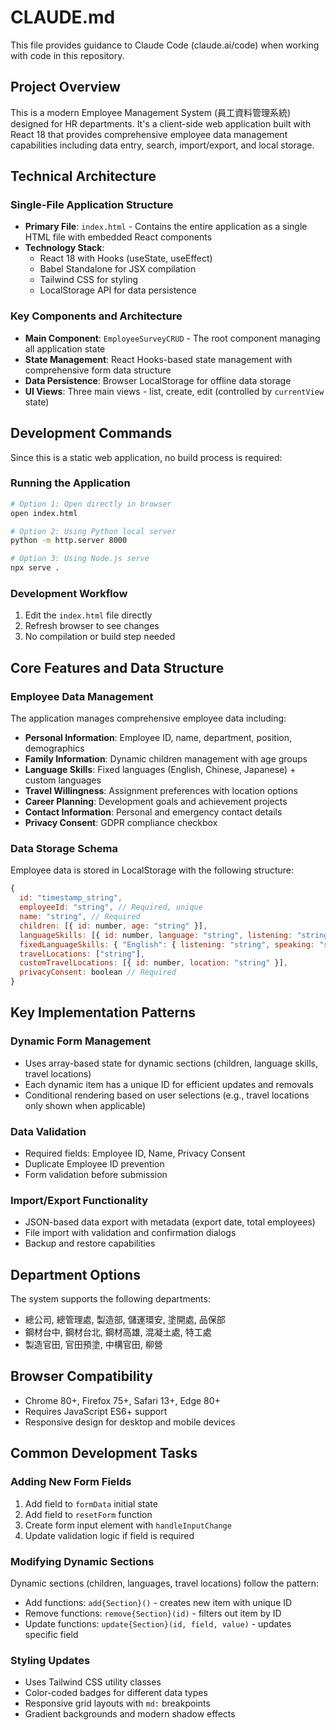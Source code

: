 # CLAUDE.md

This file provides guidance to Claude Code (claude.ai/code) when working with code in this repository.

## Project Overview

This is a modern Employee Management System (員工資料管理系統) designed for HR departments. It's a client-side web application built with React 18 that provides comprehensive employee data management capabilities including data entry, search, import/export, and local storage.

## Technical Architecture

### Single-File Application Structure
- **Primary File**: `index.html` - Contains the entire application as a single HTML file with embedded React components
- **Technology Stack**:
  - React 18 with Hooks (useState, useEffect)
  - Babel Standalone for JSX compilation
  - Tailwind CSS for styling
  - LocalStorage API for data persistence

### Key Components and Architecture
- **Main Component**: `EmployeeSurveyCRUD` - The root component managing all application state
- **State Management**: React Hooks-based state management with comprehensive form data structure
- **Data Persistence**: Browser LocalStorage for offline data storage
- **UI Views**: Three main views - list, create, edit (controlled by `currentView` state)

## Development Commands

Since this is a static web application, no build process is required:

### Running the Application
```bash
# Option 1: Open directly in browser
open index.html

# Option 2: Using Python local server
python -m http.server 8000

# Option 3: Using Node.js serve
npx serve .
```

### Development Workflow
1. Edit the `index.html` file directly
2. Refresh browser to see changes
3. No compilation or build step needed

## Core Features and Data Structure

### Employee Data Management
The application manages comprehensive employee data including:
- **Personal Information**: Employee ID, name, department, position, demographics
- **Family Information**: Dynamic children management with age groups
- **Language Skills**: Fixed languages (English, Chinese, Japanese) + custom languages
- **Travel Willingness**: Assignment preferences with location options
- **Career Planning**: Development goals and achievement projects
- **Contact Information**: Personal and emergency contact details
- **Privacy Consent**: GDPR compliance checkbox

### Data Storage Schema
Employee data is stored in LocalStorage with the following structure:
```javascript
{
  id: "timestamp_string",
  employeeId: "string", // Required, unique
  name: "string", // Required
  children: [{ id: number, age: "string" }],
  languageSkills: [{ id: number, language: "string", listening: "string", speaking: "string", reading: "string", writing: "string" }],
  fixedLanguageSkills: { "English": { listening: "string", speaking: "string", reading: "string", writing: "string" } },
  travelLocations: ["string"],
  customTravelLocations: [{ id: number, location: "string" }],
  privacyConsent: boolean // Required
}
```

## Key Implementation Patterns

### Dynamic Form Management
- Uses array-based state for dynamic sections (children, language skills, travel locations)
- Each dynamic item has a unique ID for efficient updates and removals
- Conditional rendering based on user selections (e.g., travel locations only shown when applicable)

### Data Validation
- Required fields: Employee ID, Name, Privacy Consent
- Duplicate Employee ID prevention
- Form validation before submission

### Import/Export Functionality
- JSON-based data export with metadata (export date, total employees)
- File import with validation and confirmation dialogs
- Backup and restore capabilities

## Department Options
The system supports the following departments:
- 總公司, 總管理處, 製造部, 儲運環安, 塗開處, 品保部
- 鋼材台中, 鋼材台北, 鋼材高雄, 混凝土處, 特工處
- 製造官田, 官田預塗, 中構官田, 柳營

## Browser Compatibility
- Chrome 80+, Firefox 75+, Safari 13+, Edge 80+
- Requires JavaScript ES6+ support
- Responsive design for desktop and mobile devices

## Common Development Tasks

### Adding New Form Fields
1. Add field to `formData` initial state
2. Add field to `resetForm` function
3. Create form input element with `handleInputChange`
4. Update validation logic if field is required

### Modifying Dynamic Sections
Dynamic sections (children, languages, travel locations) follow the pattern:
- Add functions: `add{Section}()` - creates new item with unique ID
- Remove functions: `remove{Section}(id)` - filters out item by ID
- Update functions: `update{Section}(id, field, value)` - updates specific field

### Styling Updates
- Uses Tailwind CSS utility classes
- Color-coded badges for different data types
- Responsive grid layouts with `md:` breakpoints
- Gradient backgrounds and modern shadow effects
